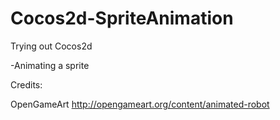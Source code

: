 Cocos2d-SpriteAnimation
=======================

Trying out Cocos2d

-Animating a sprite

Credits:

OpenGameArt 
http://opengameart.org/content/animated-robot
